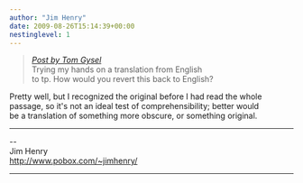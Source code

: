 ```yaml
---
author: "Jim Henry"
date: 2009-08-26T15:14:39+00:00
nestinglevel: 1
---
```

> [_Post by Tom Gysel_](/RD2hgPeQ/translating#post1)  
> Trying my hands on a translation from English  
> to tp. How would you revert this back to English?  
> 

Pretty well, but I recognized the original before I had read the whole  
passage, so it's not an ideal test of comprehensibility; better would  
be a translation of something more obscure, or something original.  

***

\--  
Jim Henry  
http://www.pobox.com/~jimhenry/  


***